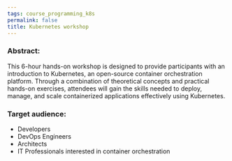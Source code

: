 ```yaml
---
tags: course_programming_k8s
permalink: false
title: Kubernetes workshop
---
```


### Abstract:

This 6-hour hands-on workshop is designed to provide participants with an introduction to Kubernetes, an open-source container orchestration platform. Through a combination of theoretical concepts and practical hands-on exercises, attendees will gain the skills needed to deploy, manage, and scale containerized applications effectively using Kubernetes.

### Target audience:
- Developers
- DevOps Engineers
- Architects
- IT Professionals interested in container orchestration